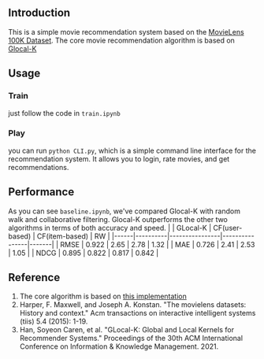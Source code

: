 ## Introduction
This is a simple movie recommendation system based on the [MovieLens 100K Dataset](https://grouplens.org/datasets/movielens/100k/). The core movie recommendation algorithm is based on [Glocal-K](https://arxiv.org/pdf/2108.12184.pdf)
## Usage
### Train
just follow the code in `train.ipynb`
### Play
you can run `python CLI.py`, which is a simple command line interface for the recommendation system. It allows you to login, rate movies, and get recommendations.
## Performance
As you can see `baseline.ipynb`, we've compared Glocal-K with random walk and collaborative filtering. Glocal-K outperforms the other two algorithms in terms of both accuracy and speed.
|      | GLocal-K | CF(user-based) | CF(item-based) | RW    |
|------|----------|----------------|----------------|-------|
| RMSE | 0.922    | 2.65           | 2.78           | 1.32  |
| MAE  | 0.726    | 2.41           | 2.53           | 1.05  |
| NDCG | 0.895    | 0.822          | 0.817          | 0.842 |
## Reference
1. The core algorithm is based on [this implementation](https://github.com/fleanend/TorchGlocalK)
2. Harper, F. Maxwell, and Joseph A. Konstan. "The movielens datasets: History and context." Acm transactions on interactive intelligent systems (tiis) 5.4 (2015): 1-19.
3. Han, Soyeon Caren, et al. "GLocal-K: Global and Local Kernels for Recommender Systems." Proceedings of the 30th ACM International Conference on Information & Knowledge Management. 2021.